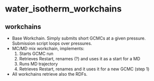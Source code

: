 # water_isotherm_workchains

## workchains
- Base Workchain. Simply submits short GCMCs at a given pressure. Submission script loops over pressures.
- MC/MD mix workchain, implements:
	1. Starts GCMC run
	2. Retrieves Restart, renames (?) and uses it as a start for a MD
	3. Runs MD trajectory
	4. Retrieves Restart, renames and it uses it for a new GCMC (step 1) 
- All workchains retrieve also the RDFs. 
